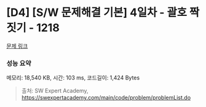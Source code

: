 # [D4] [S/W 문제해결 기본] 4일차 - 괄호 짝짓기 - 1218 

[문제 링크](https://swexpertacademy.com/main/code/problem/problemDetail.do?contestProbId=AV14eWb6AAkCFAYD) 

### 성능 요약

메모리: 18,540 KB, 시간: 103 ms, 코드길이: 1,424 Bytes



> 출처: SW Expert Academy, https://swexpertacademy.com/main/code/problem/problemList.do